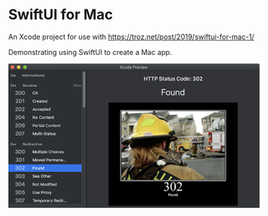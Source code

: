 # SwiftUI for Mac

An Xcode project for use with https://troz.net/post/2019/swiftui-for-mac-1/

Demonstrating using SwiftUI to create a Mac app.

![App UI](assets/SwiftUI-Mac-dark.png)

